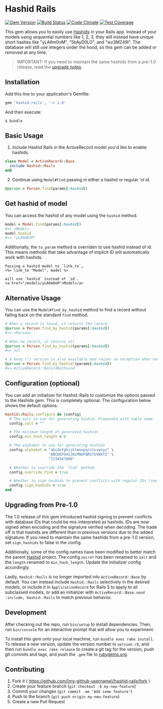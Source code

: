 # Hashid Rails
[![Gem Version](https://badge.fury.io/rb/hashid-rails.svg)](https://badge.fury.io/rb/hashid-rails)
[![Build Status](https://travis-ci.org/jcypret/hashid-rails.svg?branch=master)](https://travis-ci.org/jcypret/hashid-rails)
[![Code Climate](https://codeclimate.com/github/jcypret/hashid-rails/badges/gpa.svg)](https://codeclimate.com/github/jcypret/hashid-rails)
[![Test Coverage](https://codeclimate.com/github/jcypret/hashid-rails/badges/coverage.svg)](https://codeclimate.com/github/jcypret/hashid-rails/coverage)

This gem allows you to easily use [Hashids](http://hashids.org/ruby/) in your
Rails app. Instead of your models using sequential numbers like 1, 2, 3, they
will instead have unique short hashes like "yLA6m0oM", "5bAyD0LO", and
"wz3MZ49l". The database will still use integers under the hood, so this gem can
be added or removed at any time.

> IMPORTANT: If you need to maintain the same hashids from a pre-1.0 release,
> read the [upgrade notes](#upgrading-from-pre-10).

## Installation

Add this line to your application's Gemfile:

```ruby
gem 'hashid-rails', '~> 1.0'
```

And then execute:

```shell
$ bundle
```

## Basic Usage

1. Include Hashid Rails in the ActiveRecord model you'd like to enable hashids.

```ruby
class Model < ActiveRecord::Base
  include Hashid::Rails
end
```

2. Continue using `Model#find` passing in either a hashid or regular 'ol id.

```ruby
@person = Person.find(params[:hashid])
```

## Get hashid of model

You can access the hashid of any model using the `hashid` method.

```ruby
model = Model.find(params[:hashid])
#=> <Model>
model.hashid
#=> "yLA6m0oM"
```

Additionally, the `to_param` method is overriden to use hashid instead of id.
This means methods that take advantage of implicit ID will automatically work
with hashids.

```erb
Passing a hashid model to `link_to`…
<%= link_to "Model", model %>

will use `hashid` instead of `id`.
<a href="/models/yLA6m0oM">Model</a>
```

## Alternative Usage

You can use the `Model#find_by_hashid` method to find a record without falling
back on the standard `find` method.


```ruby
# When a record is found, it returns the record.
@person = Person.find_by_hashid(params[:hashid])
#=> <Person>

# When no record, it returns nil
@person = Person.find_by_hashid(params[:hashid])
#=> nil

# A bang (!) version is also available and raises an exception when not found.
@person = Person.find_by_hashid!(params[:hashid])
#=> ActiveRecord::RecordNotFound
```

## Configuration (optional)

You can add an initializer for Hashid::Rails to customize the options passed to
the Hashids gem. This is completely optional. The configuration below shows the
default options.

```ruby
Hashid::Rails.configure do |config|
  # The salt to use for generating hashid. Prepended with table name.
  config.salt = ""

  # The minimum length of generated hashids
  config.min_hash_length = 6

  # The alphabet to use for generating hashids
  config.alphabet = "abcdefghijklmnopqrstuvwxyz" \
                    "ABCDEFGHIJKLMNOPQRSTUVWXYZ" \
                    "1234567890"

  # Whether to override the `find` method
  config.override_find = true

  # Whether to sign hashids to prevent conflicts with regular IDs (see https://github.com/jcypret/hashid-rails/issues/30)
  config.sign_hashids = true
end
```

## Upgrading from Pre-1.0

The 1.0 release of this gem introduced hashid signing to prevent
conflicts with database IDs that could be mis-interpreted as hashids.
IDs are now signed when encoding and the signature verified when decoding.
The trade off is that hashids are different than in previous versions due to the added signature.
If you need to maintain the same hashids from a pre-1.0 version, set `sign_hashids` to false in the config.

Additionally, some of the config names have been modified to better match the parent [Hashid](https://github.com/peterhellberg/hashids.rb) project.
The config `secret` has been renamed to `salt` and the `length` renamed to `min_hash_length`.
Update the initializer config accordingly.

Lastly, `Hashid::Rails` is no longer imported into `ActiveRecord::Base` by default.
You can instead include `Hashid::Rails` selectively in the desired models,
or include it in `ApplicationRecord` for Rails 5 to apply to all subclassed models,
or add an initializer with `ActiveRecord::Base.send :include, Hashid::Rails` to match previous behavior.

## Development

After checking out the repo, run `bin/setup` to install dependencies. Then, run
`bin/console` for an interactive prompt that will allow you to experiment.

To install this gem onto your local machine, run `bundle exec rake install`. To
release a new version, update the version number in `version.rb`, and then run
`bundle exec rake release` to create a git tag for the version, push git commits
and tags, and push the `.gem` file to [rubygems.org](https://rubygems.org).

## Contributing

1. Fork it ( https://github.com/[my-github-username]/hashid-rails/fork )
2. Create your feature branch (`git checkout -b my-new-feature`)
3. Commit your changes (`git commit -am 'Add some feature'`)
4. Push to the branch (`git push origin my-new-feature`)
5. Create a new Pull Request
